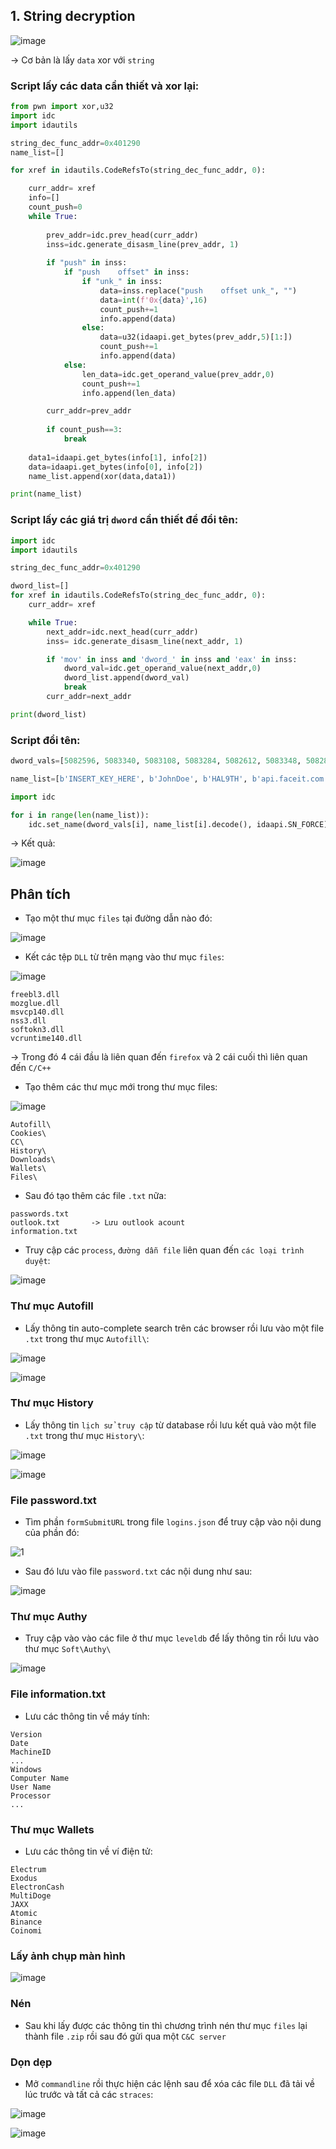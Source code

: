 ## 1. String decryption

![image](https://user-images.githubusercontent.com/91442807/206192366-96406f89-e717-4e5c-b0cc-4dd5843a8974.png)

-> Cơ bản là lấy `data` xor với `string`

### Script lấy các data cần thiết và xor lại:

```python
from pwn import xor,u32
import idc
import idautils

string_dec_func_addr=0x401290
name_list=[]

for xref in idautils.CodeRefsTo(string_dec_func_addr, 0):

    curr_addr= xref
    info=[]
    count_push=0
    while True:
        
        prev_addr=idc.prev_head(curr_addr)
        inss=idc.generate_disasm_line(prev_addr, 1)
        
        if "push" in inss:
            if "push    offset" in inss:
                if "unk_" in inss:
                    data=inss.replace("push    offset unk_", "")
                    data=int(f'0x{data}',16)
                    count_push+=1
                    info.append(data)
                else:
                    data=u32(idaapi.get_bytes(prev_addr,5)[1:])
                    count_push+=1
                    info.append(data)
            else:
                len_data=idc.get_operand_value(prev_addr,0)
                count_push+=1
                info.append(len_data)

        curr_addr=prev_addr
        
        if count_push==3:
            break
    
    data1=idaapi.get_bytes(info[1], info[2])
    data=idaapi.get_bytes(info[0], info[2])
    name_list.append(xor(data,data1))

print(name_list)
```

### Script lấy các giá trị `dword` cần thiết để đổi tên:

```python
import idc
import idautils

string_dec_func_addr=0x401290

dword_list=[]
for xref in idautils.CodeRefsTo(string_dec_func_addr, 0):
    curr_addr= xref

    while True:
        next_addr=idc.next_head(curr_addr)
        inss= idc.generate_disasm_line(next_addr, 1)

        if 'mov' in inss and 'dword_' in inss and 'eax' in inss:
            dword_val=idc.get_operand_value(next_addr,0)
            dword_list.append(dword_val)
            break
        curr_addr=next_addr

print(dword_list)
```

### Script đổi tên:

```python
dword_vals=[5082596, 5083340, 5083108, 5083284, 5082612, 5083348, 5082804, 5082736, 5082736, 5082400, 5083328, 5083364, 5083376, 5083196, 5083040, 5083044, 5082552, 5082672, 5083064, 5083228, 5082284, 5083220, 5082936, 5082208, 5082524, 5082816, 5082732, 5083304, 5082412, 5082916, 5083012, 5082608, 5082728, 5082280, 5082124, 5082340, 5083060, 5083116, 5082488, 5082088, 5082180, 5082480, 5082516, 5082928, 5083140, 5082592, 5083056, 5082984, 5083192, 5082152, 5082556, 5082204, 5082748, 5082968, 5082708, 5083296, 5082476, 5082484, 5082512, 5082856, 5082912, 5082660, 5083372, 5082448, 5083136, 5082244, 5082196, 5083384, 5082264, 5082636, 5082996, 5082992, 5083244, 5082324, 5082700, 5083216, 5082320, 5083324, 5082724, 5082548, 5082908, 5082276, 5082176, 5082620, 5082852, 5082900, 5083264, 5083360, 5083148, 5082148, 5082228, 5082472, 5083320, 5082772, 5082960, 5082876, 5082392, 5082160, 5082256, 5082100, 5083076, 5082336, 5082460, 5082848, 5082384, 5083004, 5082356, 5083260, 5083152, 5082844, 5082796, 5082296, 5082668, 5082872, 5082456, 5082836, 5082964, 5083212, 5082096, 5082752, 5083052, 5082580, 5082716, 5082656, 5082352, 5083124, 5082436, 5082156, 5082892, 5082316, 5082720, 5082788, 5083000, 5082616, 5083204, 5082120, 5082416, 5082084, 5082684, 5082572, 5082072, 5082092, 5083072, 5082696, 5082744, 5083356, 5082128, 5083032, 5083240, 5082712, 5082920, 5082536, 5082288, 5082388, 5082812, 5082988, 5083236, 5082140, 5082172, 5082076, 5083280, 5083180, 5082164, 5082272, 5082692, 5082376, 5082680, 5082800, 5083368, 5082956, 5082252, 5082972, 5083168, 5082080, 5082624, 5082868, 5082640, 5082240, 5082508, 5083096, 5082768, 5082604, 5083256, 5083084, 5082220, 5082520, 5082824, 5082764, 5083132, 5082864, 5082216, 5082368, 5082784, 5082600, 5082188, 5083188, 5082132, 5082380, 5082544, 5082168, 5083248, 5082860, 5082588, 5082888, 5082136, 5082308, 5082576, 5082144, 5083088, 5083088, 5083088, 5082312, 5082192, 5083344, 5082584, 5083120, 5083172, 5082904, 5082268, 5083268, 5082564, 5082372, 5083016, 5082980, 5083252, 5082500, 5082408, 5082948, 5082932, 5082896, 5082420, 5082792, 5083224, 5082664, 5083312, 5082432, 5082760, 5083292, 5082428, 5083080, 5082468, 5083036, 5082828, 5082292, 5083336, 5082832, 5082532, 5083068, 5082688, 5083048, 5083104, 5083100, 5082528, 5082884, 5082444, 5082632, 5082944, 5083092, 5082260, 5083332, 5082068, 5082652, 5082492, 5083300, 5083380, 5082348, 5082880, 5083232, 5083316, 5083352, 5082740, 5082404, 5083028, 5082840, 5082976, 5082224, 5082780, 5082236, 5082200, 5083288, 5082232, 5082112, 5082504, 5082452, 5082808, 5082644, 5082776, 5082440, 5082424, 5083024, 5083024, 5083200, 5082628, 5082364, 5082820, 5083144, 5083164, 5083184, 5082940, 5083128, 5083276, 5082540, 5082924, 5082756, 5083112, 5082304, 5082568, 5082300, 5083160, 5082108, 5082248, 5082952, 5082344, 5082648, 5082496, 5083272, 5083156, 5082212, 5082360, 5083208, 5082704, 5082396, 5082676, 5083308, 5082116, 5083008, 5082560, 5082328, 5082184, 5082104]

name_list=[b'INSERT_KEY_HERE', b'JohnDoe', b'HAL9TH', b'api.faceit.com', b'/core/v1/nicknames/', b'about', b'Mozilla/5.0 (iPhone; CPU iPhone OS 6_0 like Mac OS X) AppleWebKit/536.26 (KHTML, like Gecko) Version/6.0 Mobile/10A5376e Safari/8536.25', b'C:\\ProgramData\\', b'.exe', b':Zone.Identifier', b'[ZoneTransfer] ZoneId=2', b'Windows', b'ProgramData', b'RECYCLE.BIN', b'Config.Msi', b'System Volume Information', b'msdownld.tmp', b'Recovery', b'Local\\Temp', b'Program Files', b'Recycle.Bin', b'All Users', b'MicrosoftEdge\\Cookies', b'Users\\Public', b'Local\\Packages', b'Local\\NuGet', b'Roaming\\WinRAR', b'Local\\Microsoft', b'Microsoft', b'fee_estimates', b'peers', b'mempool', b'banlist', b'governance', b'mncache', b'mnpayments', b'netfulfilled', b'passwords.txt', b'Login Data', b'Cookies', b'Web Data', b'\\files\\Autofill', b'\\files\\Cookies', b'\\files\\CC', b'\\files\\History', b'\\files\\Downloads', b'\\files\\', b'\\files\\Files', b'hwid', b'os', b'platform', b'profile', b'user', b'cccount', b'fcount', b'telegram', b'ver', b'vaultcli.dll', b'VaultOpenVault', b'VaultCloseVault', b'VaultEnumerateItems', b'VaultGetItem', b'VaultFree', b'SELECT url FROM moz_places', b'%s\\Mozilla\\Firefox\\profiles.ini', b'\\signons.sqlite', b'SELECT encryptedUsername, encryptedPassword, formSubmitURL FROM moz_logins', b'\\logins.json', b'formSubmitURL', b'usernameField', b'encryptedUsername', b'encryptedPassword', b'guid', b'SELECT host, name, value FROM moz_cookies', b'SELECT origin_url, username_value, password_value FROM logins', b'SELECT name, value FROM autofill', b'SELECT name_on_card, expiration_month, expiration_year, card_number_encrypted FROM credit_cards', b'SELECT target_path, tab_url from downloads', b'SELECT url, title from urls', b'SELECT HOST_KEY, is_httponly, path, is_secure, (expires_utc/1000000)-11644480800, name, encrypted_value from cookies', b'C:\\Users\\', b'\\AppData\\Roaming\\FileZilla\\recentservers.xml', b'<Host>', b'<Port>', b'<User>', b'<Pass encoding="base64">', b'Soft: FileZilla\n', b'\\AppData\\Roaming\\.purple\\accounts.xml', b'<protocol>', b'<name>', b'<password>', b'Soft: Pidgin\n', b'\\Thunderbird\\Profiles\\', b'C:\\Program Files (x86)\\Mozilla Thunderbird', b'APPDATA', b'LOCALAPPDATA', b'Thunderbird', b'\\files\\Telegram', b'\\Telegram Desktop\\tdata\\*', b'D877F783D5D3EF8C*', b'\\Telegram Desktop\\tdata\\', b'key_datas', b'\\Telegram Desktop\\tdata\\D877F783D5D3EF8C\\*', b'map*', b'\\Telegram Desktop\\tdata\\D877F783D5D3EF8C\\', b'firefox.exe', b'plugin-container.exe', b'update_notifier.exe', b'Mozilla Firefox', b'\\Mozilla\\Firefox\\Profiles\\', b'Pale Moon', b'\\Moonchild Productions\\Pale Moon\\Profiles\\', b'Waterfox', b'\\Waterfox\\Profiles\\', b'Cyberfox', b'\\8pecxstudios\\Cyberfox\\Profiles\\', b'BlackHawk', b'\\NETGATE Technologies\\BlackHawk\\Profiles\\', b'IceCat', b'\\Mozilla\\icecat\\Profiles\\', b'K-Meleon', b'\\K-Meleon\\', b'Google Chrome', b'\\Google\\Chrome\\User Data\\', b'Chromium', b'\\Chromium\\User Data\\', b'Kometa', b'\\Kometa\\User Data\\', b'Amigo', b'\\Amigo\\User Data\\', b'Torch', b'\\Torch\\User Data\\', b'Orbitum', b'\\Orbitum\\User Data\\', b'Comodo Dragon', b'\\Comodo\\Dragon\\User Data\\', b'Nichrome', b'\\Nichrome\\User Data\\', b'Maxthon5', b'\\Maxthon5\\Users\\', b'Sputnik', b'\\Sputnik\\User Data\\', b'Epic Privacy Browser', b'\\Epic Privacy Browser\\User Data\\', b'Vivaldi', b'\\Vivaldi\\User Data\\', b'CocCoc', b'\\CocCoc\\Browser\\User Data\\', b'URAN', b'\\uCozMedia\\Uran\\User Data\\', b'QIP Surf', b'\\QIP Surf\\User Data\\', b'Cent Browser', b'\\CentBrowser\\User Data\\', b'Elements Browser', b'\\Elements Browser\\User Data\\', b'TorBro Browser', b'\\TorBro\\Profile\\', b'Suhba Browser', b'\\Suhba\\User Data\\', b'Mustang Browser', b'\\Rafotech\\Mustang\\User Data\\', b'Chedot Browser', b'\\Chedot\\User Data\\', b'Brave_Old', b'\\brave\\', b'7Star', b'\\7Star\\7Star\\User Data\\', b'Microsoft Edge', b'\\Microsoft\\Edge\\User Data\\', b'360 Browser', b'\\360Browser\\Browser\\User Data\\', b'QQBrowser', b'\\Tencent\\QQBrowser\\User Data\\', b'Opera', b'\\Opera Software\\Opera Stable\\', b'OperaGX', b'\\Opera Software\\Opera GX Stable\\', b'Local State', b'Cookies', b'%s_%s.txt', b'TRUE', b'FALSE', b'\\Microsoft\\Windows\\Cookies\\Low\\', b'Cookies\\IE_Cookies.txt', b'\\Packages\\Microsoft.MicrosoftEdge_8wekyb3d8bbwe\\AC\\#!001\\MicrosoftEdge\\Cookies\\', b'Cookies\\Edge_Cookies.txt', b'\\files\\Wallets', b'%USERPROFILE%', b'%DESKTOP%', b'KERNEL32.DLL', b'LoadLibraryA', b'GetProcAddress', b'VirtualAllocExNuma', b'gdi32.dll', b'ole32.dll', b'user32.dll', b'psapi.dll', b'BCRYPT.DLL', b'BCryptCloseAlgorithmProvider', b'BCryptDestroyKey', b'BCryptOpenAlgorithmProvider', b'BCryptSetProperty', b'BCryptGenerateSymmetricKey', b'BCryptDecrypt', b'CRYPT32.DLL', b'CryptUnprotectData', b'CryptStringToBinaryA', b'C:\\ProgramData\\nss3.dll', b'NSS_Init', b'NSS_Shutdown', b'PK11_GetInternalKeySlot', b'PK11_FreeSlot', b'PK11_Authenticate', b'PK11SDR_Decrypt', b'advapi32.dll', b'RegOpenKeyExA', b'RegQueryValueExA', b'RegCloseKey', b'RegOpenKeyExW', b'RegGetValueW', b'RegEnumKeyExA', b'RegGetValueA', b'GetUserNameA', b'GetCurrentHwProfileA', b'wininet.dll', b'InternetCloseHandle', b'InternetReadFile', b'HttpSendRequestA', b'HttpOpenRequestA', b'InternetConnectA', b'InternetOpenA', b'HttpAddRequestHeadersA', b'HttpQueryInfoA', b'InternetSetFilePointer', b'InternetOpenUrlA', b'InternetSetOptionA', b'DeleteUrlCacheEntry', b'CreateCompatibleBitmap', b'SelectObject', b'BitBlt', b'DeleteObject', b'CreateDCA', b'GetDeviceCaps', b'CreateCompatibleDC', b'CoCreateInstance', b'CoUninitialize', b'GetDesktopWindow', b'ReleaseDC', b'GetKeyboardLayoutList', b'CharToOemA', b'GetDC', b'wsprintfA', b'EnumDisplayDevicesA', b'GetSystemMetrics', b'GetModuleFileNameExA', b'GetModuleBaseNameA', b'EnumProcessModules', b'TronLink', b'\\Local Extension Settings\\ibnejdfjmmkpcnlpebklmnkoeoihofec\\CURRENT', b'\\Sync Extension Settings\\ibnejdfjmmkpcnlpebklmnkoeoihofec\\CURRENT', b'\\Local Extension Settings\\ibnejdfjmmkpcnlpebklmnkoeoihofec', b'\\Sync Extension Settings\\ibnejdfjmmkpcnlpebklmnkoeoihofec', b'MetaMask', b'\\Local Extension Settings\\nkbihfbeogaeaoehlefnkodbefgpgknn\\CURRENT', b'\\Sync Extension Settings\\nkbihfbeogaeaoehlefnkodbefgpgknn\\CURRENT', b'\\Local Extension Settings\\nkbihfbeogaeaoehlefnkodbefgpgknn', b'\\Sync Extension Settings\\nkbihfbeogaeaoehlefnkodbefgpgknn', b'BinanceChainWallet', b'\\Local Extension Settings\\fhbohimaelbohpjbbldcngcnapndodjp\\CURRENT', b'\\Sync Extension Settings\\fhbohimaelbohpjbbldcngcnapndodjp\\CURRENT', b'\\Local Extension Settings\\fhbohimaelbohpjbbldcngcnapndodjp', b'\\Sync Extension Settings\\fhbohimaelbohpjbbldcngcnapndodjp', b'Authenticator', b'\\Local Extension Settings\\bhghoamapcdpbohphigoooaddinpkbai\\CURRENT', b'\\Sync Extension Settings\\bhghoamapcdpbohphigoooaddinpkbai\\CURRENT', b'\\Local Extension Settings\\bhghoamapcdpbohphigoooaddinpkbai', b'\\Sync Extension Settings\\bhghoamapcdpbohphigoooaddinpkbai', b'Wallets', b'Plugins', b'*wallet*.dat', b'\\Wallets\\', b'keystore', b'Ethereum"', b'\\Ethereum\\', b'Electrum', b'\\Electrum\\wallets\\', b'ElectrumLTC', b'\\Electrum-LTC\\wallets\\', b'Exodus', b'\\Exodus\\', b'exodus.conf.json', b'window-state.json', b'\\Exodus\\exodus.wallet\\', b'passphrase.json', b'seed.seco', b'info.seco', b'ElectronCash', b'\\ElectronCash\\wallets\\', b'default_wallet', b'MultiDoge', b'\\MultiDoge\\', b'multidoge.wallet', b'JAXX', b'\\jaxx\\Local Storage\\', b'file__0.localstorage', b'Atomic', b'\\atomic\\Local Storage\\leveldb\\', b'000003.log', b'CURRENT', b'LOCK', b'LOG', b'MANIFEST-000001', b'0000*', b'Binance', b'\\Binance\\', b'app-store.json', b'Coinomi', b'\\Coinomi\\Coinomi\\wallets\\', b'*.wallet', b'*.config', b'wallet_path', b'SOFTWARE\\monero-project\\monero-core', b'\\Monero\\', b'SELECT fieldname, value FROM moz_formhistory', b'\\files\\Soft', b'\\files\\Soft\\Authy', b'\\Authy Desktop\\Local Storage\\', b'\\Authy Desktop\\Local Storage\\*.localstorage', b'\\Opera Stable\\Local State']

import idc

for i in range(len(name_list)):
    idc.set_name(dword_vals[i], name_list[i].decode(), idaapi.SN_FORCE)
```

-> Kết quả:

![image](https://user-images.githubusercontent.com/91442807/206193282-e227d16e-a4c5-46f9-9591-1964c16a58b0.png)


## Phân tích

+ Tạo một thư mục `files` tại đường dẫn nào đó:

![image](https://user-images.githubusercontent.com/91442807/206193926-2c619832-42c3-4542-b087-2180f388c833.png)

+ Kết các tệp `DLL` từ trên mạng vào thư mục `files`:

![image](https://user-images.githubusercontent.com/91442807/206194633-d010eb31-cdfe-4a31-bb66-031684446aeb.png)

```
freebl3.dll
mozglue.dll
msvcp140.dll
nss3.dll
softokn3.dll
vcruntime140.dll
```
-> Trong đó 4 cái đầu là liên quan đến `firefox` và 2 cái cuối thì liên quan đến `C/C++`

+ Tạo thêm các thư mục mới trong thư mục files:

![image](https://user-images.githubusercontent.com/91442807/206195357-49a0bb35-80fb-4735-9c6c-b52e0a33bc41.png)

```
Autofill\
Cookies\
CC\
History\
Downloads\
Wallets\
Files\
```

+ Sau đó tạo thêm các file `.txt` nữa:

```
passwords.txt
outlook.txt       -> Lưu outlook acount
information.txt
```



- Truy cập các `process`, `đường dẫn file` liên quan đến `các loại trình duyệt`:

![image](https://user-images.githubusercontent.com/91442807/206198246-6e576d3e-c0e4-4113-b95f-76f13737263a.png)

### Thư mục Autofill

- Lấy thông tin auto-complete search trên các browser rồi lưu vào một file `.txt` trong thư mục `Autofill\`:

![image](https://user-images.githubusercontent.com/91442807/206200065-579d707c-c6d4-4a6e-8be7-eb8ab019133f.png)

![image](https://user-images.githubusercontent.com/91442807/206199809-a02f6e1a-85e2-43f7-b516-d232d2a7abae.png)

### Thư mục History

- Lấy thông tin `lịch sử truy cập` từ database rồi lưu kết quả vào một file `.txt` trong thư mục `History\`:

![image](https://user-images.githubusercontent.com/91442807/206204465-7a315fab-f2dc-40d1-8ce2-6539c4eb790a.png)

![image](https://user-images.githubusercontent.com/91442807/206204566-4addaf0b-0b42-402e-a3cf-8598a9683b4c.png)

### File password.txt

- Tìm phần `formSubmitURL` trong file `logins.json` để truy cập vào nội dung của phần đó:

![1](https://user-images.githubusercontent.com/91442807/206206703-0e1d986a-9f2f-4efa-a0dc-147e06e09cda.png)

- Sau đó lưu vào file `password.txt` các nội dung như sau:

![image](https://user-images.githubusercontent.com/91442807/206207463-e67f3d56-4cb6-43bc-8c6c-4805eeabd728.png)

### Thư mục Authy

- Truy cập vào vào các file ở thư mục `leveldb` để lấy thông tin rồi lưu vào thư mục `Soft\Authy\`

![image](https://user-images.githubusercontent.com/91442807/206209066-1bea0bfa-6ccc-4876-a2b6-5471b2c66ebb.png)

### File information.txt

- Lưu các thông tin về máy tính:

```
Version
Date
MachineID
...
Windows
Computer Name
User Name
Processor
...
```

### Thư mục Wallets

- Lưu các thông tin về ví điện tử:

```
Electrum
Exodus
ElectronCash
MultiDoge
JAXX
Atomic
Binance
Coinomi
```

### Lấy ảnh chụp màn hình

![image](https://user-images.githubusercontent.com/91442807/206212888-a03173ea-b219-4d00-87c4-26d9db749404.png)

### Nén

- Sau khi lấy được các thông tin thì chương trình nén thư mục `files` lại thành file `.zip` rồi sau đó gửi qua một `C&C server`

### Dọn dẹp

- Mở `commandline` rồi thực hiện các lệnh sau để xóa các file `DLL` đã tải về lúc trước và tất cả các `straces`:

![image](https://user-images.githubusercontent.com/91442807/206213913-0575194b-f3d5-4e13-9e01-0be01ba11630.png)

![image](https://user-images.githubusercontent.com/91442807/206214015-d1a36bea-69fb-4c4a-b4fb-6f624b6c0f97.png)








